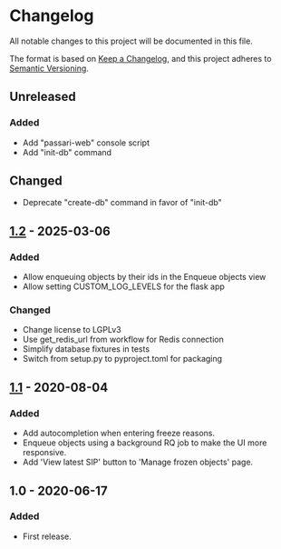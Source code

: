# Changelog
All notable changes to this project will be documented in this file.

The format is based on [Keep a Changelog](https://keepachangelog.com/en/1.0.0/),
and this project adheres to [Semantic Versioning](https://semver.org/spec/v2.0.0.html).

## Unreleased
### Added
 - Add "passari-web" console script
 - Add "init-db" command

## Changed
 - Deprecate "create-db" command in favor of "init-db"

## [1.2] - 2025-03-06
### Added
 - Allow enqueuing objects by their ids in the Enqueue objects view
 - Allow setting CUSTOM_LOG_LEVELS for the flask app

### Changed
 - Change license to LGPLv3
 - Use get_redis_url from workflow for Redis connection
 - Simplify database fixtures in tests
 - Switch from setup.py to pyproject.toml for packaging

## [1.1] - 2020-08-04
### Added
 - Add autocompletion when entering freeze reasons.
 - Enqueue objects using a background RQ job to make the UI more responsive.
 - Add 'View latest SIP' button to 'Manage frozen objects' page.

## 1.0 - 2020-06-17
### Added
 - First release.

[1.1]: https://github.com/finnish-heritage-agency/passari-web-ui/compare/1.0...1.1
[1.2]: https://github.com/finnish-heritage-agency/passari-web-ui/compare/1.1...1.2
